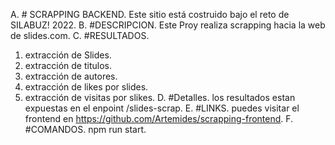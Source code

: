 A. # SCRAPPING BACKEND.
Este sitio está costruido bajo el reto de SILABUZ! 2022.
B. #DESCRIPCION.
Este Proy realiza scrapping hacia la web de slides.com.
C. #RESULTADOS.
 1. extracción de Slides.
 2. extracción de titulos.
 3. extracción de autores.
 4. extracción de likes por slides.
 5. extracción de visitas por slikes.
D. #Detalles.
los resultados estan expuestas en el enpoint /slides-scrap.
E. #LINKS.
puedes visitar el frontend en https://github.com/Artemides/scrapping-frontend.
F. #COMANDOS.
npm run start.

